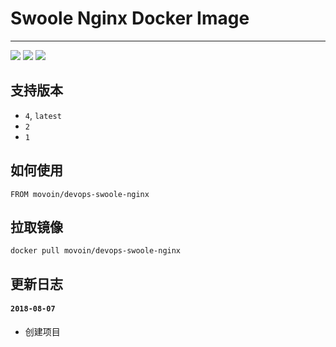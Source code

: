 # Swoole Nginx Docker Image

------

![](https://img.shields.io/badge/Category-DevOPS-yellow.svg)
![](https://img.shields.io/badge/Docker-1.12.3-blue.svg)
![](https://img.shields.io/badge/License-Private-red.svg)

## 支持版本

- `4`, `latest`
- `2`
- `1`

## 如何使用

```
FROM movoin/devops-swoole-nginx
```

## 拉取镜像

```
docker pull movoin/devops-swoole-nginx
```

## 更新日志

#### `2018-08-07`

- 创建项目